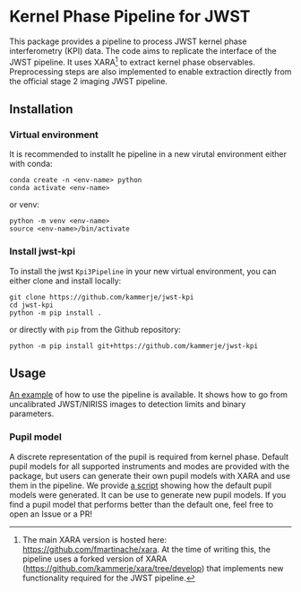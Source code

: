 # Kernel Phase Pipeline for JWST

This package provides a pipeline to process JWST kernel phase interferometry (KPI) data.
The code aims to replicate the interface of the JWST pipeline. It uses XARA[^1] to
extract kernel phase observables. Preprocessing steps are also implemented to
enable extraction directly from the official stage 2 imaging JWST pipeline.

## Installation

### Virtual environment
It is recommended to installt he pipeline in a new virutal environment either
with conda:

```
conda create -n <env-name> python
conda activate <env-name>
```

or venv:

```
python -m venv <env-name>
source <env-name>/bin/activate
```

### Install jwst-kpi

To install the jwst `Kpi3Pipeline` in your new virtual environment, you can either clone and install locally:

```
git clone https://github.com/kammerje/jwst-kpi
cd jwst-kpi
python -m pip install .
```

or directly with `pip` from the Github repository:

```
python -m pip install git+https://github.com/kammerje/jwst-kpi
```


[^1]: The main XARA version is hosted here: https://github.com/fmartinache/xara.
  At the time of writing this, the pipeline uses a forked version of XARA
  (https://github.com/kammerje/xara/tree/develop) that implements new
  functionality required for the JWST pipeline.


## Usage

[An example](examples/niriss_kerphase.ipynb) of how to use the pipeline is
available. It shows how to go from uncalibrated JWST/NIRISS images to detection
limits and binary parameters.

### Pupil model

A discrete representation of the pupil is required from kernel phase. Default
pupil models for all supported instruments and modes are provided with the
package, but users can generate their own pupil models with XARA and use them in
the pipeline. We provide [a script](examples/generate_pupil_model.py) showing
how the default pupil models were generated. It can be use to generate new pupil
models. If you find a pupil model that performs better than the default one,
feel free to open an Issue or a PR!
